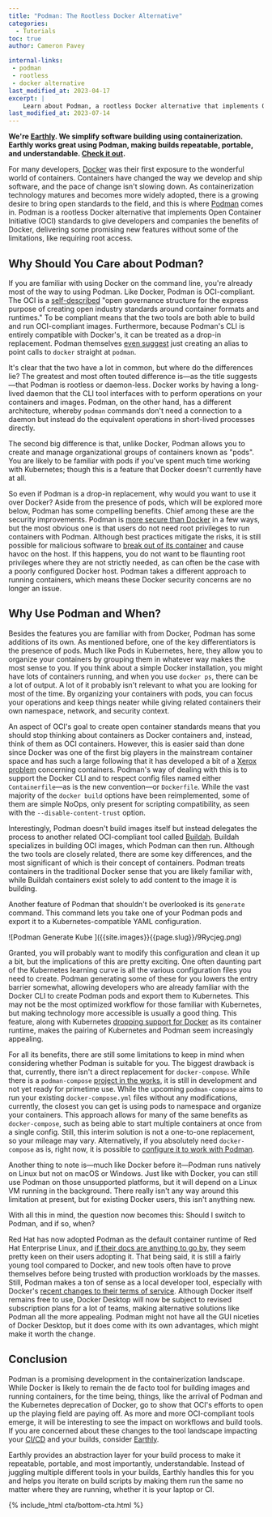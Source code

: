 ```yaml
---
title: "Podman: The Rootless Docker Alternative"
categories:
  - Tutorials
toc: true
author: Cameron Pavey

internal-links:
 - podman
 - rootless
 - docker alternative
last_modified_at: 2023-04-17
excerpt: |
    Learn about Podman, a rootless Docker alternative that implements Open Container Initiative (OCI) standards. Discover its benefits, such as improved security and the ability to create and manage pods, and find out why it may be a compelling choice for developers and companies.
last_modified_at: 2023-07-14
---
```

**We're [Earthly](https://earthly.dev/). We simplify software building using containerization. Earthly works great using Podman, making builds repeatable, portable, and understandable. [Check it out](/).**

For many developers, [Docker](https://www.docker.com/) was their first exposure to the wonderful world of containers. Containers have changed the way we develop and ship software, and the pace of change isn't slowing down. As containerization technology matures and becomes more widely adopted, there is a growing desire to bring open standards to the field, and this is where [Podman](https://podman.io/) comes in. Podman is a rootless Docker alternative that implements Open Container Initiative (OCI) standards to give developers and companies the benefits of Docker, delivering some promising new features without some of the limitations, like requiring root access.

## Why Should You Care about Podman?

If you are familiar with using Docker on the command line, you're already most of the way to using Podman. Like Docker, Podman is OCI-compliant. The OCI is a [self-described](https://opencontainers.org/) "open governance structure for the express purpose of creating open industry standards around container formats and runtimes." To be compliant means that the two tools are both able to build and run OCI-compliant images. Furthermore, because Podman's CLI is entirely compatible with Docker's, it can be treated as a drop-in replacement. Podman themselves [even suggest](https://podman.io/whatis.html) just creating an alias to point calls to `docker` straight at `podman`.

It's clear that the two have a lot in common, but where do the differences lie? The greatest and most often touted difference is—as the title suggests—that Podman is rootless or daemon-less. Docker works by having a long-lived daemon that the CLI tool interfaces with to perform operations on your containers and images. Podman, on the other hand, has a different architecture, whereby `podman` commands don't need a connection to a daemon but instead do the equivalent operations in short-lived processes directly.

The second big difference is that, unlike Docker, Podman allows you to create and manage organizational groups of containers known as "pods". You are likely to be familiar with pods if you've spent much time working with Kubernetes; though this is a feature that Docker doesn't currently have at all.

So even if Podman is a drop-in replacement, why would you want to use it over Docker? Aside from the presence of pods, which will be explored more below, Podman has some compelling benefits. Chief among these are the security improvements. Podman is [more secure than Docker](https://cloudnweb.dev/2019/10/heres-why-podman-is-more-secured-than-docker-devsecops/) in a few ways, but the most obvious one is that users do not need root privileges to run containers with Podman. Although best practices mitigate the risks, it is still possible for malicious software to [break out of its container](https://book.hacktricks.xyz/linux-unix/privilege-escalation/docker-breakout/docker-breakout-privilege-escalation) and cause havoc on the host. If this happens, you do not want to be flaunting root privileges where they are not strictly needed, as can often be the case with a poorly configured Docker host. Podman takes a different approach to running containers, which means these Docker security concerns are no longer an issue.

## Why Use Podman and When?

Besides the features you are familiar with from Docker, Podman has some additions of its own. As mentioned before, one of the key differentiators is the presence of pods. Much like Pods in Kubernetes, here, they allow you to organize your containers by grouping them in whatever way makes the most sense to you. If you think about a simple Docker installation, you might have lots of containers running, and when you use `docker ps`, there can be a lot of output. A lot of it probably isn't relevant to what you are looking for most of the time. By organizing your containers with pods, you can focus your operations and keep things neater while giving related containers their own namespace, network, and security context.

An aspect of OCI's goal to create open container standards means that you should stop thinking about containers as Docker containers and, instead, think of them as OCI containers. However, this is easier said than done since Docker was one of the first big players in the mainstream container space and has such a large following that it has developed a bit of a [Xerox problem](https://simplystatedbusiness.com/brand/) concerning containers. Podman's way of dealing with this is to support the Docker CLI and to respect config files named either `Containerfile`—as is the new convention—or `Dockerfile`. While the vast majority of the `docker build` options have been reimplemented, some of them are simple NoOps, only present for scripting compatibility, as seen with the `--disable-content-trust` option.

Interestingly, Podman doesn't build images itself but instead delegates the process to another related OCI-compliant tool called [Buildah](https://buildah.io/). Buildah specializes in building OCI images, which Podman can then run. Although the two tools are closely related, there are some key differences, and the most significant of which is their concept of containers. Podman treats containers in the traditional Docker sense that you are likely familiar with, while Buildah containers exist solely to add content to the image it is building.

Another feature of Podman that shouldn't be overlooked is its `generate` command. This command lets you take one of your Podman pods and export it to a Kubernetes-compatible YAML configuration.

<div class="wide">
![Podman Generate Kube <pod id>]({{site.images}}{{page.slug}}/9Rycjeg.png)
</div>

Granted, you will probably want to modify this configuration and clean it up a bit, but the implications of this are pretty exciting. One often daunting part of the Kubernetes learning curve is all the various configuration files you need to create. Podman generating some of these for you lowers the entry barrier somewhat, allowing developers who are already familiar with the Docker CLI to create Podman pods and export them to Kubernetes. This may not be the most optimized workflow for those familiar with Kubernetes, but making technology more accessible is usually a good thing. This feature, along with Kubernetes [dropping support for Docker](https://levelup.gitconnected.com/kubernetes-is-deprecating-docker-in-2021-fa8317f9f070) as its container runtime, makes the pairing of Kubernetes and Podman seem increasingly appealing.

For all its benefits, there are still some limitations to keep in mind when considering whether Podman is suitable for you. The biggest drawback is that, currently, there isn't a direct replacement for `docker-compose`. While there is a `podman-compose` [project in the works](https://github.com/containers/podman-compose), it is still in development and not yet ready for primetime use. While the upcoming `podman-compose` aims to run your existing `docker-compose.yml` files without any modifications, currently, the closest you can get is using pods to namespace and organize your containers. This approach allows for many of the same benefits as `docker-compose`, such as being able to start multiple containers at once from a single config. Still, this interim solution is not a one-to-one replacement, so your mileage may vary. Alternatively, if you absolutely need `docker-compose` as is, right now, it is possible to [configure it to work with Podman](https://www.redhat.com/sysadmin/podman-docker-compose).

Another thing to note is—much like Docker before it—Podman runs natively on Linux but not on macOS or Windows. Just like with Docker, you can still use Podman on those unsupported platforms, but it will depend on a Linux VM running in the background. There really isn't any way around this limitation at present, but for existing Docker users, this isn't anything new.

With all this in mind, the question now becomes this: Should I switch to Podman, and if so, when?

Red Hat has now adopted Podman as the default container runtime of Red Hat Enterprise Linux, and [if their docs are anything to go by](https://access.redhat.com/documentation/en-us/red_hat_enterprise_linux_atomic_host/7/html/managing_containers/finding_running_and_building_containers_with_podman_skopeo_and_buildah), they seem pretty keen on their users adopting it. That being said, it is still a fairly young tool compared to Docker, and new tools often have to prove themselves before being trusted with production workloads by the masses. Still, Podman makes a ton of sense as a local developer tool, especially with Docker's [recent changes to their terms of service](https://www.docker.com/blog/updating-product-subscriptions/). Although Docker itself remains free to use, Docker Desktop will now be subject to revised subscription plans for a lot of teams, making alternative solutions like Podman all the more appealing. Podman might not have all the GUI niceties of Docker Desktop, but it does come with its own advantages, which might make it worth the change.

## Conclusion

Podman is a promising development in the containerization landscape. While Docker is likely to remain the de facto tool for building images and running containers, for the time being, things, like the arrival of Podman and the Kubernetes deprecation of Docker, go to show that OCI's efforts to open up the playing field are paying off. As more and more OCI-compliant tools emerge, it will be interesting to see the impact on workflows and build tools. If you are concerned about these changes to the tool landscape impacting your [CI/CD](/blog/ci-vs-cd) and your builds, consider [Earthly](https://earthly.dev/).

Earthly provides an abstraction layer for your build process to make it repeatable, portable, and most importantly, understandable. Instead of juggling multiple different tools in your builds, Earthly handles this for you and helps you iterate on build scripts by making them run the same no matter where they are running, whether it is your laptop or CI.

{% include_html cta/bottom-cta.html %}
